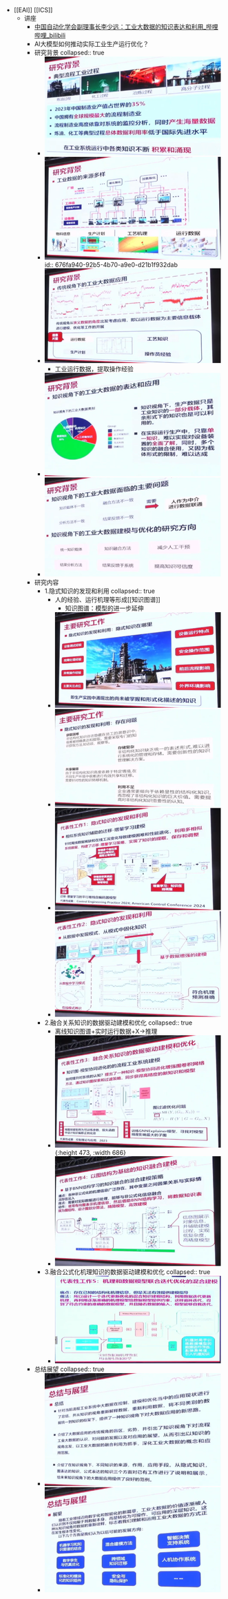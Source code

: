- [[EAI]] [[ICS]]
	- 讲座
		- [中国自动化学会副理事长李少远：工业大数据的知识表达和利用_哔哩哔哩_bilibili](https://www.bilibili.com/video/BV1K6CFYZEXz/?spm_id_from=333.1387.favlist.content.click&vd_source=f92eb336806a7a264c052ec82b31d75d)
		- AI大模型如何推动实际工业生产运行优化？
		- 研究背景
		  collapsed:: true
			- ![image.png](../assets/image_1735371045535_0.png)
			- ![image.png](../assets/image_1735371153860_0.png)
			  id:: 676fa940-92b5-4b70-a9e0-d21b1f932dab
			- ![image.png](../assets/image_1735371218513_0.png)
				- 工业运行数据，提取操作经验
			- ![image.png](../assets/image_1735371382785_0.png)
			- ![image.png](../assets/image_1735371439243_0.png)
		- 研究内容
			- 1.隐式知识的发现和利用
			  collapsed:: true
				- 人的经验、运行机理等形成[[知识图谱]]
					- 知识图谱：模型的进一步延伸
				- ![image.png](../assets/image_1735371528531_0.png)
				- ![image.png](../assets/image_1735371566526_0.png)
				- ![image.png](../assets/image_1735371789473_0.png)
				- ![image.png](../assets/image_1735371932792_0.png)
			- 2.融合关系知识的数据驱动建模和优化
			  collapsed:: true
				- 离线知识图谱+实时运行数据+X->推理
				- ![image.png](../assets/image_1735372247285_0.png){:height 473, :width 686}
				- ![image.png](../assets/image_1735372305596_0.png)
			- 3.融合公式化机理知识的数据驱动建模和优化
			  collapsed:: true
				- ![image.png](../assets/image_1735372477829_0.png)
		- 总结展望
		  collapsed:: true
			- ![image.png](../assets/image_1735372684229_0.png)
			- ![image.png](../assets/image_1735372717394_0.png)